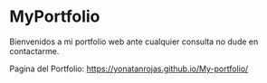 # MyPortfolio
Bienvenidos a mi portfolio web ante cualquier consulta no dude en contactarme.

Pagina del Portfolio: https://yonatanrojas.github.io/My-portfolio/
